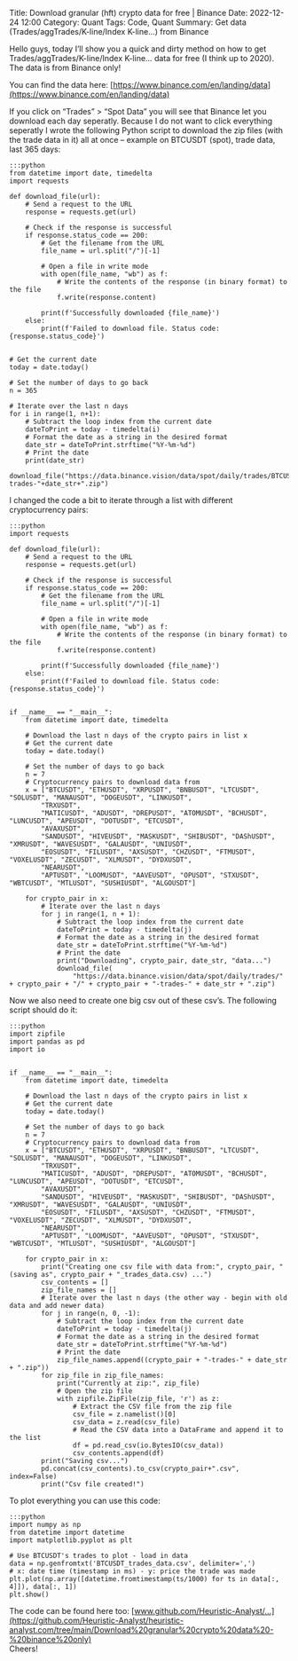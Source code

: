 Title: Download granular (hft) crypto data for free | Binance
Date: 2022-12-24 12:00
Category: Quant
Tags: Code, Quant
Summary: Get data (Trades/aggTrades/K-line/Index K-line…) from Binance

Hello guys, today I’ll show you a quick and dirty method on how to get Trades/aggTrades/K-line/Index K-line… data for free (I think up to 2020).
The data is from Binance only!

You can find the data here: [https://www.binance.com/en/landing/data](https://www.binance.com/en/landing/data)

If you click on “Trades” > “Spot Data” you will see that Binance let you download each day seperatly. Because I do not want to click everything seperatly I wrote the following Python script to download the zip files (with the trade data in it) all at once – example on BTCUSDT (spot), trade data, last 365 days:

    :::python
    from datetime import date, timedelta
    import requests
    
    def download_file(url):
        # Send a request to the URL
        response = requests.get(url)
    
        # Check if the response is successful
        if response.status_code == 200:
            # Get the filename from the URL
            file_name = url.split("/")[-1]
    
            # Open a file in write mode
            with open(file_name, "wb") as f:
                # Write the contents of the response (in binary format) to the file
                f.write(response.content)
    
            print(f'Successfully downloaded {file_name}')
        else:
            print(f'Failed to download file. Status code: {response.status_code}')
    
    
    # Get the current date
    today = date.today()
    
    # Set the number of days to go back
    n = 365
    
    # Iterate over the last n days
    for i in range(1, n+1):
        # Subtract the loop index from the current date
        dateToPrint = today - timedelta(i)
        # Format the date as a string in the desired format
        date_str = dateToPrint.strftime("%Y-%m-%d")
        # Print the date
        print(date_str)
        download_file("https://data.binance.vision/data/spot/daily/trades/BTCUSDT/BTCUSDT-trades-"+date_str+".zip")
    
I changed the code a bit to iterate through a list with different cryptocurrency pairs:

    :::python
    import requests
    
    def download_file(url):
        # Send a request to the URL
        response = requests.get(url)
    
        # Check if the response is successful
        if response.status_code == 200:
            # Get the filename from the URL
            file_name = url.split("/")[-1]
    
            # Open a file in write mode
            with open(file_name, "wb") as f:
                # Write the contents of the response (in binary format) to the file
                f.write(response.content)
    
            print(f'Successfully downloaded {file_name}')
        else:
            print(f'Failed to download file. Status code: {response.status_code}')
    
    
    if __name__ == "__main__":
        from datetime import date, timedelta
    
        # Download the last n days of the crypto pairs in list x
        # Get the current date
        today = date.today()
    
        # Set the number of days to go back
        n = 7
        # Cryptocurrency pairs to download data from
        x = ["BTCUSDT", "ETHUSDT", "XRPUSDT", "BNBUSDT", "LTCUSDT", "SOLUSDT", "MANAUSDT", "DOGEUSDT", "LINKUSDT",
            "TRXUSDT",
            "MATICUSDT", "ADUSDT", "DREPUSDT", "ATOMUSDT", "BCHUSDT", "LUNCUSDT", "APEUSDT", "DOTUSDT", "ETCUSDT",
            "AVAXUSDT",
            "SANDUSDT", "HIVEUSDT", "MASKUSDT", "SHIBUSDT", "DAShUSDT", "XMRUSDT", "WAVESUSDT", "GALAUSDT", "UNIUSDT",
            "EOSUSDT", "FILUSDT", "AXSUSDT", "CHZUSDT", "FTMUSDT", "VOXELUSDT", "ZECUSDT", "XLMUSDT", "DYDXUSDT",
            "NEARUSDT",
            "APTUSDT", "LOOMUSDT", "AAVEUSDT", "OPUSDT", "STXUSDT", "WBTCUSDT", "MTLUSDT", "SUSHIUSDT", "ALGOUSDT"]
    
        for crypto_pair in x:
            # Iterate over the last n days
            for j in range(1, n + 1):
                # Subtract the loop index from the current date
                dateToPrint = today - timedelta(j)
                # Format the date as a string in the desired format
                date_str = dateToPrint.strftime("%Y-%m-%d")
                # Print the date
                print("Downloading", crypto_pair, date_str, "data...")
                download_file(
                    "https://data.binance.vision/data/spot/daily/trades/" + crypto_pair + "/" + crypto_pair + "-trades-" + date_str + ".zip")

Now we also need to create one big csv out of these csv’s. The following script should do it:

    :::python
    import zipfile
    import pandas as pd
    import io
    
    
    if __name__ == "__main__":
        from datetime import date, timedelta
    
        # Download the last n days of the crypto pairs in list x
        # Get the current date
        today = date.today()
    
        # Set the number of days to go back
        n = 7
        # Cryptocurrency pairs to download data from
        x = ["BTCUSDT", "ETHUSDT", "XRPUSDT", "BNBUSDT", "LTCUSDT", "SOLUSDT", "MANAUSDT", "DOGEUSDT", "LINKUSDT",
            "TRXUSDT",
            "MATICUSDT", "ADUSDT", "DREPUSDT", "ATOMUSDT", "BCHUSDT", "LUNCUSDT", "APEUSDT", "DOTUSDT", "ETCUSDT",
            "AVAXUSDT",
            "SANDUSDT", "HIVEUSDT", "MASKUSDT", "SHIBUSDT", "DAShUSDT", "XMRUSDT", "WAVESUSDT", "GALAUSDT", "UNIUSDT",
            "EOSUSDT", "FILUSDT", "AXSUSDT", "CHZUSDT", "FTMUSDT", "VOXELUSDT", "ZECUSDT", "XLMUSDT", "DYDXUSDT",
            "NEARUSDT",
            "APTUSDT", "LOOMUSDT", "AAVEUSDT", "OPUSDT", "STXUSDT", "WBTCUSDT", "MTLUSDT", "SUSHIUSDT", "ALGOUSDT"]
    
        for crypto_pair in x:
            print("Creating one csv file with data from:", crypto_pair, " (saving as", crypto_pair + "_trades_data.csv) ...")
            csv_contents = []
            zip_file_names = []
            # Iterate over the last n days (the other way - begin with old data and add newer data)
            for j in range(n, 0, -1):
                # Subtract the loop index from the current date
                dateToPrint = today - timedelta(j)
                # Format the date as a string in the desired format
                date_str = dateToPrint.strftime("%Y-%m-%d")
                # Print the date
                zip_file_names.append((crypto_pair + "-trades-" + date_str + ".zip"))
            for zip_file in zip_file_names:
                print("Currently at zip:", zip_file)
                # Open the zip file
                with zipfile.ZipFile(zip_file, 'r') as z:
                    # Extract the CSV file from the zip file
                    csv_file = z.namelist()[0]
                    csv_data = z.read(csv_file)
                    # Read the CSV data into a DataFrame and append it to the list
                    df = pd.read_csv(io.BytesIO(csv_data))
                    csv_contents.append(df)
            print("Saving csv...")
            pd.concat(csv_contents).to_csv(crypto_pair+".csv", index=False)
            print("Csv file created!")

To plot everything you can use this code:

    :::python
    import numpy as np
    from datetime import datetime
    import matplotlib.pyplot as plt
    
    # Use BTCUSDT's trades to plot - load in data
    data = np.genfromtxt('BTCUSDT_trades_data.csv', delimiter=',')
    # x: date time (timestamp in ms) - y: price the trade was made
    plt.plot(np.array([datetime.fromtimestamp(ts/1000) for ts in data[:, 4]]), data[:, 1])
    plt.show()

The code can be found here too: [www.github.com/Heuristic-Analyst/…](https://github.com/Heuristic-Analyst/heuristic-analyst.com/tree/main/Download%20granular%20crypto%20data%20-%20binance%20only)<br>
Cheers!